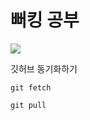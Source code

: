 # 뻐킹 공부
<div>
  <img src="https://github.com/user-attachments/assets/3392530d-0a62-4d25-a359-78966c4281d8"/>
</div>
<div>
  <p>깃허브 동기화하기</p>
  <pre><code>git fetch</code></pre>
  <pre><code>git pull</code></pre>
</div>

